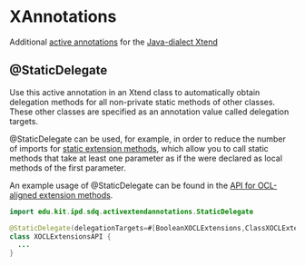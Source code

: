 # XAnnotations
Additional [active annotations](https://eclipse.org/xtend/documentation/204_activeannotations.html) for the [Java-dialect Xtend](https://eclipse.org/xtend)

## @StaticDelegate
Use this active annotation in an Xtend class to automatically obtain delegation methods for all non-private static methods of other classes. These other classes are specified as an annotation value called delegation targets. 

@StaticDelegate can be used, for example, in order to reduce the number of imports for [static extension methods](https://eclipse.org/xtend/documentation/202_xtend_classes_members.html#extension-imports), which allow you to call static methods that take at least one parameter as if the were declared as local methods of the first parameter.

An example usage of @StaticDelegate can be found in the [API for OCL-aligned extension methods](https://github.com/kit-sdq/XOCL/blob/master/bundles/edu.kit.ipd.sdq.xocl.extensions/src/edu/kit/ipd/sdq/xocl/extensions/XOCLExtensionsAPI.xtend).

```java
import edu.kit.ipd.sdq.activextendannotations.StaticDelegate

@StaticDelegate(delegationTargets=#[BooleanXOCLExtensions,ClassXOCLExtensions,...])
class XOCLExtensionsAPI {
  ...
}
```
